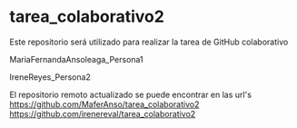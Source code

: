 # tarea_colaborativo2
Este repositorio será utilizado para realizar la tarea de GitHub colaborativo

MariaFernandaAnsoleaga_Persona1

IreneReyes_Persona2

El repositorio remoto actualizado se puede encontrar en las url's
https://github.com/MaferAnso/tarea_colaborativo2
https://github.com/irenereval/tarea_colaborativo2
